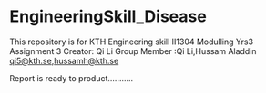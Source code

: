 # EngineeringSkill_Disease
This repository is for KTH Engineering skill II1304 Modulling Yrs3 Assignment 3
Creator: Qi Li
Group Member :Qi Li,Hussam Aladdin
qi5@kth.se,hussamh@kth.se


Report is ready to product...........
